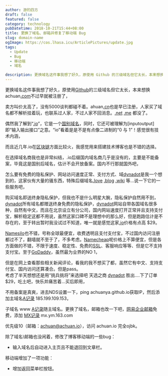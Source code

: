 ```yaml
---
author: 游钓四方
draft: false
featured: false
category: technology
pubDatetime: 2018-10-21T15:44+08:00
title: 更换了域名、邮箱并修复了移动端 Bug
slug: domain-name
ogImage: https://cos.lhasa.icu/ArticlePictures/update.jpg
tags:
  - Update
  - Bug
  - 移动端
  - 域名

description: 更换域名这件事我想了好久，原使用 Github 的三级域名但它太长，本来想换 achuan.com 不过早就被注册了...
---
```


更换域名这件事我想了好久，原使用[Github][1]的三级域名但它太长，本来想换achuan[.com][2]不过早就被注册了，

卖方叫价太高了，没有5000谈判都碰不着。ahuan[.cn][3]也是早已注册，人家买了域名都不解析挂着玩，也联系过人家，不过人家不回消息。[.net][4] [.me][5] 都没了。

偶然我了解到“[.io][6]”，它是一个[国别域名][7]，同时，它还可被理解为[inputoutput]即“输入输出接口”之意。“io”看着是是不是有点像二进制的“0 与 1”！感觉很有技术内涵，

而且近几年.io在[区块链][8]方面比较火，我感觉用来搭建技术博客也是不错的选择。  

在选择域名商我也是非常纠结，.io后缀国内域名商几乎是没有的，主要是不能备案，毕竟这是国别后域名，估计不会开放备案。国内不行那就国外吧，

怎么要有免费的隐私保护、网站访问速度正常、支付方式、域[dynadot][9]是我一个想到的，这家伙有大量的骚东西，特殊后缀域名[.love][10] [.blog][11] [.wiki][12] 等...说一下它的一些服务吧，

购买域名即送终身隐私保护，但我也不是什么明星大腕，隐私保护自然用不到，[dynadot][9]所有域名都赠送终身免费的隐私保护，[dynadot][9]网站自带各国域名很多种，自然有中文，而且在北京设立有分公司，国内网站速度打开正常并且支持支付宝，解析稳定这都不用说，虽然这家口碑不是理想中的那么好，但是跑路估计是不存在的，至于转出暂时我没试过不知道，唯一就是感觉这家[.io][6]价格有点高 $29。  

[Namesilo][13]也不错，号称全球最便宜，收费透明且支付支付宝，不过国内访问注册都过不了，翻墙就不至于了，不多考虑。[Namecheap][14]呢价格上不算便宜，但是各方面做的不错，不限于速度、稳定性、免费的[SSL][15]、客服响应等等、但是它不支持支付宝。至于[GoDaddy][16]，虽然最为业界的NO 1，

但是在网上查看那些相关新闻评论，看我的我不想买了都，虽然它有中文、支持支付宝、国内访问还算凑合。但是pass。  
考虑了半天想想还是用“挑兵挑将”来选择吧 天选之商 [dynadot][9] 胜出....下了订单$29，吃土吧，快乐并痛苦着...买后即用，

不用备案是真爽，进去NDS设置一下，ping achuanya.github.io获取IP，然后添加主域名[A记录][17] 185.199.109.153，

子域名 www [A记录][17]随主域名。更换了域名，邮箱也改一下吧，[网易企业邮箱][18]免费，添加 [MX记录][19] mx.ym.163.com 

优先级10（邮箱：<achuan@achuan.io>），访问 achuan.io 完全ojbk。  

除了域名\邮箱也没闲着，修改了博客移动端的一些bug：  

 * 输入域名后自动进入主页且不能退回到文章栏。  

移动端增加了一项功能：
 * 增加返回菜单栏按钮。

[1]: https://zh.wikipedia.org/wiki/GitHub
[2]: https://zh.wikipedia.org/wiki/.com
[3]: https://zh.wikipedia.org/wiki/.cn
[4]: https://zh.wikipedia.org/wiki/.net
[5]: https://zh.wikipedia.org/wiki/.me
[6]: https://zh.wikipedia.org/wiki/.io
[7]: https://zh.wikipedia.org/wiki/%E5%9C%8B%E5%AE%B6%E5%9C%B0%E5%8D%80%E4%BB%A3%E7%A2%BC
[8]: https://zh.wikipedia.org/wiki/%E5%8C%BA%E5%9D%97%E9%93%BE
[9]: https://en.wikipedia.org/wiki/Dynadot
[10]: https://www.dynadot.com/zh/domain/love.html
[11]: https://zh.wikipedia.org/wiki/.io
[12]: https://zh.wikipedia.org/wiki/.io
[13]: https://zh.wikipedia.org/wiki/.io
[14]: https://www.namecheap.com
[15]: https://zh.wikipedia.org/wiki/%E5%82%B3%E8%BC%B8%E5%B1%A4%E5%AE%89%E5%85%A8%E6%80%A7%E5%8D%94%E5%AE%9A
[16]: https://zh.wikipedia.org/wiki/GoDaddy
[17]: https://zh.wikipedia.org/wiki/%E5%9F%9F%E5%90%8D%E4%BC%BA%E6%9C%8D%E5%99%A8%E8%A8%98%E9%8C%84%E9%A1%9E%E5%9E%8B%E5%88%97%E8%A1%A8
[18]: https://ym.163.com
[19]: https://zh.wikipedia.org/wiki/MX%E8%AE%B0%E5%BD%95